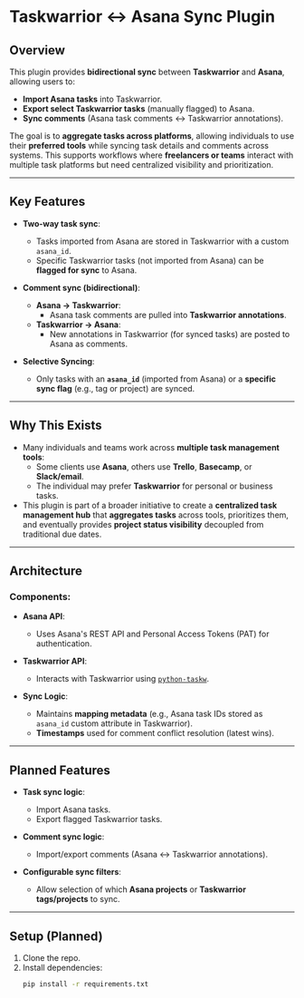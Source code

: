 # Taskwarrior ↔ Asana Sync Plugin

## Overview

This plugin provides **bidirectional sync** between **Taskwarrior** and **Asana**, allowing users to:

- **Import Asana tasks** into Taskwarrior.
- **Export select Taskwarrior tasks** (manually flagged) to Asana.
- **Sync comments** (Asana task comments ↔ Taskwarrior annotations).

The goal is to **aggregate tasks across platforms**, allowing individuals to use their **preferred tools** while syncing task details and comments across systems. This supports workflows where **freelancers or teams** interact with multiple task platforms but need centralized visibility and prioritization.

---

## Key Features

- **Two-way task sync**:
  - Tasks imported from Asana are stored in Taskwarrior with a custom `asana_id`.
  - Specific Taskwarrior tasks (not imported from Asana) can be **flagged for sync** to Asana.

- **Comment sync (bidirectional)**:
  - **Asana → Taskwarrior**:
    - Asana task comments are pulled into **Taskwarrior annotations**.
  - **Taskwarrior → Asana**:
    - New annotations in Taskwarrior (for synced tasks) are posted to Asana as comments.

- **Selective Syncing**:
  - Only tasks with an **`asana_id`** (imported from Asana) or a **specific sync flag** (e.g., tag or project) are synced.

---

## Why This Exists

- Many individuals and teams work across **multiple task management tools**:
  - Some clients use **Asana**, others use **Trello**, **Basecamp**, or **Slack/email**.
  - The individual may prefer **Taskwarrior** for personal or business tasks.
- This plugin is part of a broader initiative to create a **centralized task management hub** that **aggregates tasks** across tools, prioritizes them, and eventually provides **project status visibility** decoupled from traditional due dates.

---

## Architecture

### Components:

- **Asana API**:
  - Uses Asana's REST API and Personal Access Tokens (PAT) for authentication.

- **Taskwarrior API**:
  - Interacts with Taskwarrior using [`python-taskw`](https://github.com/ralphbean/python-taskw).

- **Sync Logic**:
  - Maintains **mapping metadata** (e.g., Asana task IDs stored as `asana_id` custom attribute in Taskwarrior).
  - **Timestamps** used for comment conflict resolution (latest wins).

---

## Planned Features

- **Task sync logic**:
  - Import Asana tasks.
  - Export flagged Taskwarrior tasks.

- **Comment sync logic**:
  - Import/export comments (Asana ↔ Taskwarrior annotations).

- **Configurable sync filters**:
  - Allow selection of which **Asana projects** or **Taskwarrior tags/projects** to sync.

---

## Setup (Planned)

1. Clone the repo.
2. Install dependencies:
   ```bash
   pip install -r requirements.txt
